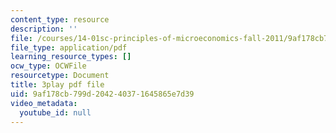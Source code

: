 ```yaml
---
content_type: resource
description: ''
file: /courses/14-01sc-principles-of-microeconomics-fall-2011/9af178cb799d204240371645865e7d39_Ye4vL7u6N2g.pdf
file_type: application/pdf
learning_resource_types: []
ocw_type: OCWFile
resourcetype: Document
title: 3play pdf file
uid: 9af178cb-799d-2042-4037-1645865e7d39
video_metadata:
  youtube_id: null
---
```


